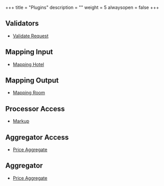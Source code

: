 +++
title = "Plugins"
description = ""
weight = 5
alwaysopen = false
+++

## Validators
* [Validate Request](https://github.com/travelgateX)

## Mapping Input
* [Mapping Hotel](https://github.com/travelgateX)

## Mapping Output
* [Mapping Room](https://github.com/travelgateX)

## Processor Access
* [Markup](https://github.com/travelgateX)

## Aggregator Access
* [Price Aggregate](https://github.com/travelgateX)

## Aggregator
* [Price Aggregate](https://github.com/travelgateX)
